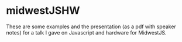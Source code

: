 # midwestJSHW

These are some examples and the presentation (as a pdf with speaker notes) for a talk I gave on Javascript and hardware for MidwestJS. 
